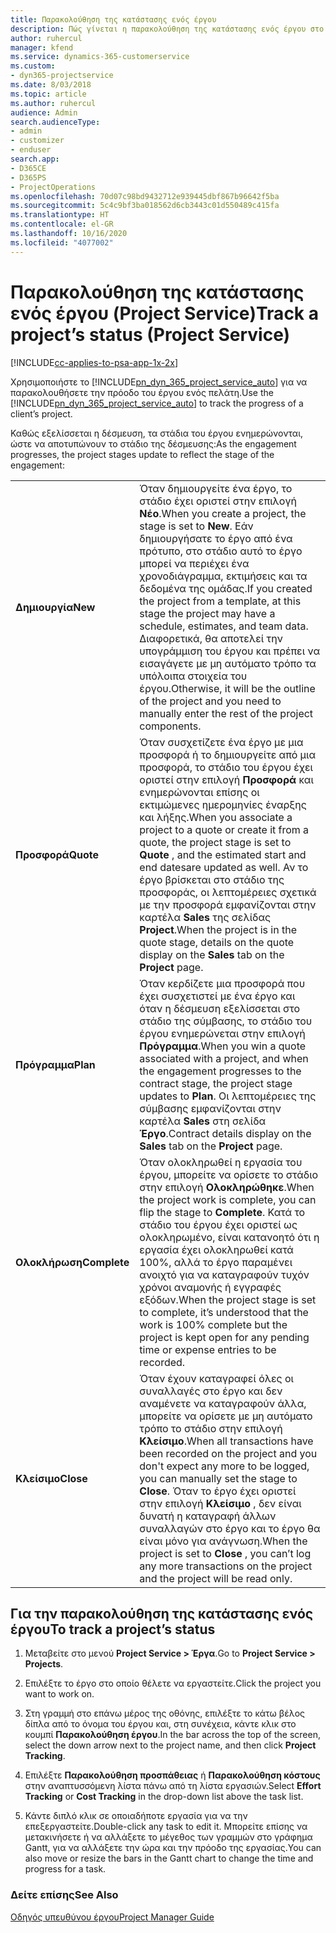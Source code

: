 ```yaml
---
title: Παρακολούθηση της κατάστασης ενός έργου
description: Πώς γίνεται η παρακολούθηση της κατάστασης ενός έργου στο Project Service
author: ruhercul
manager: kfend
ms.service: dynamics-365-customerservice
ms.custom:
- dyn365-projectservice
ms.date: 8/03/2018
ms.topic: article
ms.author: ruhercul
audience: Admin
search.audienceType:
- admin
- customizer
- enduser
search.app:
- D365CE
- D365PS
- ProjectOperations
ms.openlocfilehash: 70d07c98bd9432712e939445dbf867b96642f5ba
ms.sourcegitcommit: 5c4c9bf3ba018562d6cb3443c01d550489c415fa
ms.translationtype: HT
ms.contentlocale: el-GR
ms.lasthandoff: 10/16/2020
ms.locfileid: "4077002"
---
```

# <a name="track-a-projects-status-project-service"></a><span data-ttu-id="9a91a-103">Παρακολούθηση της κατάστασης ενός έργου (Project Service)</span><span class="sxs-lookup"><span data-stu-id="9a91a-103">Track a project’s status (Project Service)</span></span>

[!INCLUDE[cc-applies-to-psa-app-1x-2x](../includes/cc-applies-to-psa-app-1x-2x.md)]

<span data-ttu-id="9a91a-104">Χρησιμοποιήστε το [!INCLUDE[pn_dyn_365_project_service_auto](../includes/pn-dyn-365-project-service-auto.md)] για να παρακολουθήσετε την πρόοδο του έργου ενός πελάτη.</span><span class="sxs-lookup"><span data-stu-id="9a91a-104">Use the [!INCLUDE[pn_dyn_365_project_service_auto](../includes/pn-dyn-365-project-service-auto.md)] to track the progress of a client’s project.</span></span>  

<span data-ttu-id="9a91a-105">Καθώς εξελίσσεται η δέσμευση, τα στάδια του έργου ενημερώνονται, ώστε να αποτυπώνουν το στάδιο της δέσμευσης:</span><span class="sxs-lookup"><span data-stu-id="9a91a-105">As the engagement progresses, the project stages update to reflect the stage of the engagement:</span></span>  


|              |                                                                                                                                                                                                                                                                                                  |
|--------------|--------------------------------------------------------------------------------------------------------------------------------------------------------------------------------------------------------------------------------------------------------------------------------------------------|
|   <span data-ttu-id="9a91a-106">**Δημιουργία**</span><span class="sxs-lookup"><span data-stu-id="9a91a-106">**New**</span></span>    | <span data-ttu-id="9a91a-107">Όταν δημιουργείτε ένα έργο, το στάδιο έχει οριστεί στην επιλογή **Νέο**.</span><span class="sxs-lookup"><span data-stu-id="9a91a-107">When you create a project, the stage is set to **New**.</span></span> <span data-ttu-id="9a91a-108">Εάν δημιουργήσατε το έργο από ένα πρότυπο, στο στάδιο αυτό το έργο μπορεί να περιέχει ένα χρονοδιάγραμμα, εκτιμήσεις και τα δεδομένα της ομάδας.</span><span class="sxs-lookup"><span data-stu-id="9a91a-108">If you created the project from a template, at this stage the project may have a schedule, estimates, and team data.</span></span> <span data-ttu-id="9a91a-109">Διαφορετικά, θα αποτελεί την υπογράμμιση του έργου και πρέπει να εισαγάγετε με μη αυτόματο τρόπο τα υπόλοιπα στοιχεία του έργου.</span><span class="sxs-lookup"><span data-stu-id="9a91a-109">Otherwise, it will be the outline of the project and you need to manually enter the rest of the project components.</span></span> |
|  <span data-ttu-id="9a91a-110">**Προσφορά**</span><span class="sxs-lookup"><span data-stu-id="9a91a-110">**Quote**</span></span>   |      <span data-ttu-id="9a91a-111">Όταν συσχετίζετε ένα έργο με μια προσφορά ή το δημιουργείτε από μια προσφορά, το στάδιο του έργου έχει οριστεί στην επιλογή **Προσφορά** και ενημερώνονται επίσης οι εκτιμώμενες ημερομηνίες έναρξης και λήξης.</span><span class="sxs-lookup"><span data-stu-id="9a91a-111">When you associate a project to a quote or create it from a quote, the project stage is set to **Quote** , and the estimated start and end datesare updated as well.</span></span> <span data-ttu-id="9a91a-112">Αν το έργο βρίσκεται στο στάδιο της προσφοράς, οι λεπτομέρειες σχετικά με την προσφορά εμφανίζονται στην καρτέλα **Sales** της σελίδας **Project**.</span><span class="sxs-lookup"><span data-stu-id="9a91a-112">When the project is in the quote stage, details on the quote display on the **Sales** tab on the **Project** page.</span></span>      |
|   <span data-ttu-id="9a91a-113">**Πρόγραμμα**</span><span class="sxs-lookup"><span data-stu-id="9a91a-113">**Plan**</span></span>   |                                     <span data-ttu-id="9a91a-114">Όταν κερδίζετε μια προσφορά που έχει συσχετιστεί με ένα έργο και όταν η δέσμευση εξελίσσεται στο στάδιο της σύμβασης, το στάδιο του έργου ενημερώνεται στην επιλογή **Πρόγραμμα**.</span><span class="sxs-lookup"><span data-stu-id="9a91a-114">When you win a quote associated with a project, and when the engagement progresses to the contract stage, the project stage updates to **Plan**.</span></span> <span data-ttu-id="9a91a-115">Οι λεπτομέρειες της σύμβασης εμφανίζονται στην καρτέλα **Sales** στη σελίδα **Έργο**.</span><span class="sxs-lookup"><span data-stu-id="9a91a-115">Contract details display on the **Sales** tab on the **Project** page.</span></span>                                      |
| <span data-ttu-id="9a91a-116">**Ολοκλήρωση**</span><span class="sxs-lookup"><span data-stu-id="9a91a-116">**Complete**</span></span> |                    <span data-ttu-id="9a91a-117">Όταν ολοκληρωθεί η εργασία του έργου, μπορείτε να ορίσετε το στάδιο στην επιλογή **Ολοκληρώθηκε**.</span><span class="sxs-lookup"><span data-stu-id="9a91a-117">When the project work is complete, you can flip the stage to **Complete**.</span></span> <span data-ttu-id="9a91a-118">Κατά το στάδιο του έργου έχει οριστεί ως ολοκληρωμένο, είναι κατανοητό ότι η εργασία έχει ολοκληρωθεί κατά 100%, αλλά το έργο παραμένει ανοιχτό για να καταγραφούν τυχόν χρόνοι αναμονής ή εγγραφές εξόδων.</span><span class="sxs-lookup"><span data-stu-id="9a91a-118">When the project stage is set to complete, it’s understood that the work is 100% complete but the project is kept open for any pending time or expense entries to be recorded.</span></span>                     |
|  <span data-ttu-id="9a91a-119">**Κλείσιμο**</span><span class="sxs-lookup"><span data-stu-id="9a91a-119">**Close**</span></span>   |           <span data-ttu-id="9a91a-120">Όταν έχουν καταγραφεί όλες οι συναλλαγές στο έργο και δεν αναμένετε να καταγραφούν άλλα, μπορείτε να ορίσετε με μη αυτόματο τρόπο το στάδιο στην επιλογή **Κλείσιμο**.</span><span class="sxs-lookup"><span data-stu-id="9a91a-120">When all transactions have been recorded on the project and you don't expect any more to be logged, you can manually set the stage to **Close**.</span></span> <span data-ttu-id="9a91a-121">Όταν το έργο έχει οριστεί στην επιλογή **Κλείσιμο** , δεν είναι δυνατή η καταγραφή άλλων συναλλαγών στο έργο και το έργο θα είναι μόνο για ανάγνωση.</span><span class="sxs-lookup"><span data-stu-id="9a91a-121">When the project is set to **Close** , you can’t log any more transactions on the project and the project will be read only.</span></span>           |

## <a name="to-track-a-projects-status"></a><span data-ttu-id="9a91a-122">Για την παρακολούθηση της κατάστασης ενός έργου</span><span class="sxs-lookup"><span data-stu-id="9a91a-122">To track a project’s status</span></span>  

1.  <span data-ttu-id="9a91a-123">Μεταβείτε στο μενού **Project Service > Έργα**.</span><span class="sxs-lookup"><span data-stu-id="9a91a-123">Go to **Project Service > Projects**.</span></span>  

2.  <span data-ttu-id="9a91a-124">Επιλέξτε το έργο στο οποίο θέλετε να εργαστείτε.</span><span class="sxs-lookup"><span data-stu-id="9a91a-124">Click the project you want to work on.</span></span>  

3.  <span data-ttu-id="9a91a-125">Στη γραμμή στο επάνω μέρος της οθόνης, επιλέξτε το κάτω βέλος δίπλα από το όνομα του έργου και, στη συνέχεια, κάντε κλικ στο κουμπί **Παρακολούθηση έργου**.</span><span class="sxs-lookup"><span data-stu-id="9a91a-125">In the bar across the top of the screen, select the down arrow next to the project name, and then click **Project Tracking**.</span></span>  

4.  <span data-ttu-id="9a91a-126">Επιλέξτε **Παρακολούθηση προσπάθειας** ή **Παρακολούθηση κόστους** στην αναπτυσσόμενη λίστα πάνω από τη λίστα εργασιών.</span><span class="sxs-lookup"><span data-stu-id="9a91a-126">Select **Effort Tracking** or **Cost Tracking** in the drop-down list above the task list.</span></span>  

5.  <span data-ttu-id="9a91a-127">Κάντε διπλό κλικ σε οποιαδήποτε εργασία για να την επεξεργαστείτε.</span><span class="sxs-lookup"><span data-stu-id="9a91a-127">Double-click any task to edit it.</span></span> <span data-ttu-id="9a91a-128">Μπορείτε επίσης να μετακινήσετε ή να αλλάξετε το μέγεθος των γραμμών στο γράφημα Gantt, για να αλλάξετε την ώρα και την πρόοδο της εργασίας.</span><span class="sxs-lookup"><span data-stu-id="9a91a-128">You can also move or resize the bars in the Gantt chart to change the time and progress for a task.</span></span>  

### <a name="see-also"></a><span data-ttu-id="9a91a-129">Δείτε επίσης</span><span class="sxs-lookup"><span data-stu-id="9a91a-129">See Also</span></span>  
 [<span data-ttu-id="9a91a-130">Οδηγός υπευθύνου έργου</span><span class="sxs-lookup"><span data-stu-id="9a91a-130">Project Manager Guide</span></span>](../psa/project-manager-guide.md)
